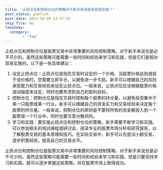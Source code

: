 ```yaml
---
title: "止损点位和控制仓位的策略对于新手来说是否容易实施？"
post_status: publish
post_date: 2023-10-26 13:27:35
skip_file: no
taxonomy:
  category:
        - "faq"
---
```


止损点位和控制仓位是股票交易中非常重要的风险控制策略，对于新手来说也是必不可少的。虽然这些策略可能需要一些时间和经验来学习和实践，但是它们是相对容易实施的，以下是一些具体建议：

1. 设定止损点位：止损点位是指在交易时设定的一个价格，当股票价格达到或低于该价格时，您需要立即平仓，以避免进一步亏损。新手可以根据自己的风险承受能力和交易经验来设定止损点位。一般来说，止损点位应该根据股票价格波动幅度来设定，同时也要考虑到自己的盈利目标。
2. 控制仓位：控制仓位是指在交易时控制每个股票的持仓量，以避免投资集中于某一只股票或某一行业。新手可以根据自己的资金实力和交易经验来决定每个股票的持仓量。一般来说，控制仓位的原则是不要将所有的资金都投入到一个股票或一个行业中，同时也要注意分散风险。
3. 学习和实践：要实施止损点位和控制仓位的策略，新手需要不断学习和实践。可以参加相关的培训课程或研讨会，阅读专业的股票市场分析和研究报告，以了解股票交易的基本原理和技巧。在实际交易中，新手可以先尝试小额交易，逐步积累经验，提高自己的交易水平。

止损点位和控制仓位是股票交易中非常重要的风险控制策略，对于新手来说也是必不可少的。虽然这些策略可能需要一些时间和经验来学习和实践，但是只要坚持学习和实践，就可以逐步掌握这些策略，并在股票市场上取得成功。
